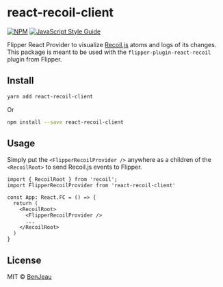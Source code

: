 # react-recoil-client

[![NPM](https://img.shields.io/npm/v/react-recoil-client.svg)](https://www.npmjs.com/package/react-recoil-client) [![JavaScript Style Guide](https://img.shields.io/badge/code_style-standard-brightgreen.svg)](https://standardjs.com)

Flipper React Provider to visualize [Recoil.js](https://recoiljs.org/) atoms and logs of its changes. This package is meant to be used with the `flipper-plugin-react-recoil` plugin from Flipper.

## Install

```bash
yarn add react-recoil-client
```

Or

```bash
npm install --save react-recoil-client
```

## Usage

Simply put the `<FlipperRecoilProvider />` anywhere as a children of the `<RecoilRoot>` to send Recoil.js events to Flipper.

```tsx
import { RecoilRoot } from 'recoil';
import FlipperRecoilProvider from 'react-recoil-client'

const App: React.FC = () => {
  return (
    <RecoilRoot>
      <FlipperRecoilProvider />
      ...
    </RecoilRoot>
  )
}
```

## License

MIT © [BenJeau](https://github.com/BenJeau)
